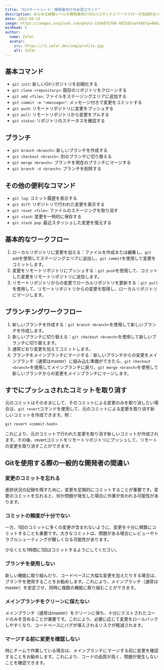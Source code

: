 ```yaml
---
title: "Gitチートシート：開発者向けの必須コマンド"
description: あらゆる経験レベルの開発者向けのGitコマンドとワークフローの包括的なリファレンスガイド。一般的な間違いを避けるためのヒントも紹介しています。
date: 2022-04-23
image: https://images.unsplash.com/photo-1556075798-4825dfaaf498?q=80&w=800
minRead: 5
author:
  name: Zafar
  avatar:
    src: https://r2.zafar.dev/img/profile.jpg
    alt: Zafar
---
```


## 基本コマンド

- `git init`: 新しいGitリポジトリを初期化する
- `git clone <repository>`: 既存のリポジトリをクローンする
- `git add <file>`: ファイルをステージングエリアに追加する
- `git commit -m "<message>"`: メッセージ付きで変更をコミットする
- `git push`: リモートリポジトリに変更をプッシュする
- `git pull`: リモートリポジトリから変更をプルする
- `git status`: リポジトリのステータスを確認する

## ブランチ

- `git branch <branch>`: 新しいブランチを作成する
- `git checkout <branch>`: 別のブランチに切り替える
- `git merge <branch>`: ブランチを現在のブランチにマージする
- `git branch -d <branch>`: ブランチを削除する

## その他の便利なコマンド

- `git log`: コミット履歴を表示する
- `git diff`: リポジトリで行われた変更を表示する
- `git reset <file>`: ファイルのステージングを取り消す
- `git stash`: 変更を一時的に保存する
- `git stash pop`: 最近スタッシュした変更を復元する

## 基本的なワークフロー

1. ローカルリポジトリに変更を加える：ファイルを作成または編集し、`git add`を使用してステージングエリアに追加し、`git commit`を使用して変更をコミットします。
2. 変更をリモートリポジトリにプッシュする：`git push`を使用して、コミットした変更をリモートリポジトリに送信します。
3. リモートリポジトリからの変更でローカルリポジトリを更新する：`git pull`を使用して、リモートリポジトリからの変更を取得し、ローカルリポジトリにマージします。

## ブランチングワークフロー

1. 新しいブランチを作成する：`git branch <branch>`を使用して新しいブランチを作成します。
2. 新しいブランチに切り替える：`git checkout <branch>`を使用して新しいブランチに切り替えます。
3. 通常どおり変更を加えてコミットします。
4. ブランチをメインブランチにマージする：新しいブランチからの変更をメインブランチ（通常はmaster）に組み込む準備ができたら、`git checkout <branch>`を使用してメインブランチに戻り、`git merge <branch>`を使用して新しいブランチからの変更をメインブランチにマージします。

## すでにプッシュされたコミットを取り消す

元のコミットはそのままにして、そのコミットによる変更のみを取り消したい場合は、`git revert`コマンドを使用して、元のコミットによる変更を取り消す新しいコミットを作成できます。例：

```
git revert <commit-hash>
```

これにより、元のコミットで行われた変更を取り消す新しいコミットが作成されます。その後、revertコミットをリモートリポジトリにプッシュして、リモートの変更を取り消すことができます。

## Gitを使用する際の一般的な開発者の間違い

### 変更のコミットを忘れる

進捗状況の記録を残すために、変更を定期的にコミットすることが重要です。変更のコミットを忘れると、何か問題が発生した場合に作業が失われる可能性があります。

### コミットの頻度が十分でない

一方、1回のコミットに多くの変更が含まれないように、変更を十分に頻繁にコミットすることも重要です。大きなコミットは、問題がある場合にレビューやトラブルシューティングが難しくなる可能性があります。

少なくとも1時間に1回はコミットするようにしてください。

### ブランチを使用しない

新しい機能に取り組んだり、コードベースに大幅な変更を加えたりする場合は、ブランチを使用することをお勧めします。これにより、メインブランチ（通常はmaster）を安定させ、同時に複数の機能に取り組むことができます。

### メインブランチをクリーンに保たない

メインブランチ（通常はmaster）をクリーンに保ち、十分にテストされたコードのみを含めることが重要です。これにより、必要に応じて変更をロールバックしやすくなり、コードベースにバグが導入されるリスクが軽減されます。

### マージする前に変更を確認しない

特にチームで作業している場合は、メインブランチにマージする前に変更を確認することをお勧めします。これにより、コードの品質が高く、問題が発生しないことを確認できます。